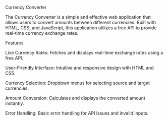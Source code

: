 Currency Converter

The Currency Converter is a simple and effective web application that allows users to convert amounts between different currencies. Built with HTML, CSS, and JavaScript, this application utilizes a free API to provide real-time currency exchange rates.

Features

Live Currency Rates: Fetches and displays real-time exchange rates using a free API.

User-Friendly Interface: Intuitive and responsive design with HTML and CSS.

Currency Selection: Dropdown menus for selecting source and target currencies.

Amount Conversion: Calculates and displays the converted amount instantly.

Error Handling: Basic error handling for API issues and invalid inputs.
